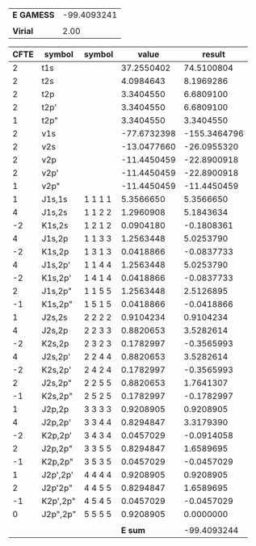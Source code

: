 <div class="grid-wrapper" id="integrals-table-9">

<div id="table1">

|              |             |
| ------------ | ----------- |
| **E GAMESS** | -99.4093241 |
|              |             |
| **Virial**   | 2.00        |

</div>

<div id="table2">

| CFTE | symbol   | symbol  | value       | result       |
| ---- | -------- | ------- | ----------- | ------------ |
| 2    | t1s      |         | 37.2550402  | 74.5100804   |
| 2    | t2s      |         | 4.0984643   | 8.1969286    |
| 2    | t2p      |         | 3.3404550   | 6.6809100    |
| 2    | t2p'     |         | 3.3404550   | 6.6809100    |
| 1    | t2p"     |         | 3.3404550   | 3.3404550    |
| 2    | v1s      |         | -77.6732398 | -155.3464796 |
| 2    | v2s      |         | -13.0477660 | -26.0955320  |
| 2    | v2p      |         | -11.4450459 | -22.8900918  |
| 2    | v2p'     |         | -11.4450459 | -22.8900918  |
| 1    | v2p"     |         | -11.4450459 | -11.4450459  |
| 1    | J1s,1s   | 1 1 1 1 | 5.3566650   | 5.3566650    |
| 4    | J1s,2s   | 1 1 2 2 | 1.2960908   | 5.1843634    |
| -2   | K1s,2s   | 1 2 1 2 | 0.0904180   | -0.1808361   |
| 4    | J1s,2p   | 1 1 3 3 | 1.2563448   | 5.0253790    |
| -2   | K1s,2p   | 1 3 1 3 | 0.0418866   | -0.0837733   |
| 4    | J1s,2p'  | 1 1 4 4 | 1.2563448   | 5.0253790    |
| -2   | K1s,2p'  | 1 4 1 4 | 0.0418866   | -0.0837733   |
| 2    | J1s,2p"  | 1 1 5 5 | 1.2563448   | 2.5126895    |
| -1   | K1s,2p"  | 1 5 1 5 | 0.0418866   | -0.0418866   |
| 1    | J2s,2s   | 2 2 2 2 | 0.9104234   | 0.9104234    |
| 4    | J2s,2p   | 2 2 3 3 | 0.8820653   | 3.5282614    |
| -2   | K2s,2p   | 2 3 2 3 | 0.1782997   | -0.3565993   |
| 4    | J2s,2p'  | 2 2 4 4 | 0.8820653   | 3.5282614    |
| -2   | K2s,2p'  | 2 4 2 4 | 0.1782997   | -0.3565993   |
| 2    | J2s,2p"  | 2 2 5 5 | 0.8820653   | 1.7641307    |
| -1   | K2s,2p"  | 2 5 2 5 | 0.1782997   | -0.1782997   |
| 1    | J2p,2p   | 3 3 3 3 | 0.9208905   | 0.9208905    |
| 4    | J2p,2p'  | 3 3 4 4 | 0.8294847   | 3.3179390    |
| -2   | K2p,2p'  | 3 4 3 4 | 0.0457029   | -0.0914058   |
| 2    | J2p,2p"  | 3 3 5 5 | 0.8294847   | 1.6589695    |
| -1   | K2p,2p"  | 3 5 3 5 | 0.0457029   | -0.0457029   |
| 1    | J2p',2p' | 4 4 4 4 | 0.9208905   | 0.9208905    |
| 2    | J2p'2p"  | 4 4 5 5 | 0.8294847   | 1.6589695    |
| -1   | K2p',2p" | 4 5 4 5 | 0.0457029   | -0.0457029   |
| 0    | J2p",2p" | 5 5 5 5 | 0.9208905   | 0.0000000    |
|      |          |         |             |              |
|      |          |         | **E sum**   | -99.4093244  |

</div>

</div>
